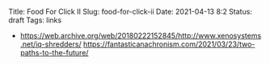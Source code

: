 Title: Food For Click II
Slug: food-for-click-ii
Date: 2021-04-13 8:2
Status: draft
Tags: links


* https://web.archive.org/web/20180222152845/http://www.xenosystems.net/iq-shredders/
https://fantasticanachronism.com/2021/03/23/two-paths-to-the-future/


